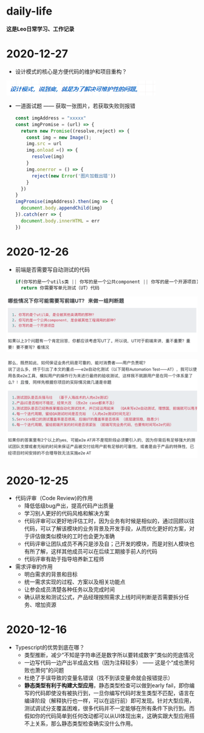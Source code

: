 # daily-life

**这是Leo日常学习、工作记录**

# 2020-12-27 

- 设计模式的核心是方便代码的维护和项目重构？

![微信截图_20201227131555](img/微信截图_20201227131555.png)

- 一道面试题 —— 获取一张图片，若获取失败则报错

  ```javascript
  const imgAddress = "xxxxx"
  const imgPromise = (url) => {
    return new Promise((resolve,reject) => {
      const img = new Image();
      img.src = url
      img.onload =() => {
        resolve(img)
      }
      img.onerror = () => {
        reject(new Error('图片加载出错'))
      }
    })
  }
  imgPromise(imgAddress).then(img => {
    document.body.appendChild(img)
  }).catch(err => {
    document.body.innerHTML = err
  })
  ```

  

# 2020-12-26 

- 前端是否需要写自动测试的代码

  ```javascript
  if(你写的是一个utils类 || 你写的是一个公共component || 你写的是一个开源项目)
    return 你需要写单元测试（UT）代码
  ```

![WX20201226-231903@2x](img/WX20201226-231903@2x.png)

![WX20201226-232056@2x](img/WX20201226-232056@2x.png)

# 2020-12-25

- 代码评审（Code Review)的作用
  - 降低低级bug产出，提高代码产出质量
  - 学习别人更好的代码风格和解决方案
  - 代码评审可以更好地评估工时，因为业务有时候是相似的，通过回顾以往代码，可以了解该模块的业务背景及开发手段，从而优化更好的方案，对于评估做类似模块的工时也会更为准确
  - 代码评审让团队成员不再只是涉及自；己开发的模块，而是对别人模块也有所了解，这样其他成员可以在后续工期接手前人的代码
  - 代码评审有助于指导培养新工程师
- 需求评审的作用
  - 明白需求的背景和目标
  - 统一需求实现的过程、方案以及相关功能点
  - 让参会成员清楚各种任务以及完成时间
  - 确认研发和测试公式，产品经理按照需求上线时间判断是否需要拆分任务、增加资源

# 2020-12-16

- Typescript的优势到底在哪？
  - 类型推断，减少“不知是字符串还是数字所以要转成数字”类似的兜底情况
  - 一边写代码一边产出半成品文档（因为注释较多） —— 这是个“成也萧何败也萧何”的问题
  - 杜绝了手误导致的变量名错误（找不到该变量命就会报错提示）
  - **静态类型有利于构建大型应用**，静态类型检查可以做到early fail，即你编写的代码即使没有被执行到，一旦你编写代码时发生类型不匹配，语言在编译阶段（解释执行也一样，可以在运行前）即可发现。针对大型应用，测试调试分支覆盖困难，很多代码并不一定能够在所有条件下执行到。而假如你的代码简单到任何改动都可以从UI体现出来，这确实跟大型应用搭不上关系，那么静态类型检查确实没什么作用。
